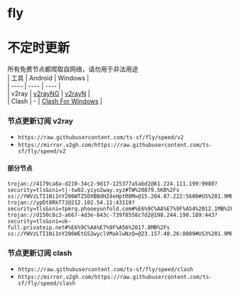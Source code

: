 # fly
# 不定时更新
所有免费节点都爬取自网络，请勿用于非法用途  
|  工具  | Android  | Windows  |  
|  ----  | ----   | ----  |  
| v2ray  | [v2rayNG](https://github.com/2dust/v2rayNG/releases) | [v2rayN](https://github.com/2dust/v2rayN/releases) |  
| Clash  | - | [Clash For Windows](https://github.com/2dust/clashN/releases) | 
  
### 节点更新订阅  v2ray
- `https://raw.githubusercontent.com/ts-sf/fly/speed/v2`  
- `https://mirror.v2gh.com/https://raw.githubusercontent.com/ts-sf/fly/speed/v2`  

#### 部分节点  
``` 
trojan://4179ca8a-d210-34c2-9d17-125377a5abd2@61.224.111.199:9980?security=tls&sni=tj-tw02.yiyo2way.xyz#TW%20879.5KB%2Fs
ss://YWVzLTI1Ni1nY206WTZSOXBBdHZ4eHptR0M=@15.204.87.222:5600#US%201.9MB%2Fs
trojan://ypDt8RkT7J@212.102.54.11:43118?security=tls&sni=tpmrq.phooeyunfold.com#%E6%9C%AA%E7%9F%A54%2012.1MB%2Fs
trojan://d150c8c3-a667-4d3e-843c-739f8558c7d2@198.244.190.189:443?security=tls&sni=uk-full.privateip.net#%E6%9C%AA%E7%9F%A56%2017.8MB%2Fs
ss://YWVzLTI1Ni1nY206WEtGS2wyclVMaklwNzQ=@23.157.40.26:8009#US3%201.9MB%2Fs
```
### 节点更新订阅  clash
- `https://raw.githubusercontent.com/ts-sf/fly/speed/clash`  
- `https://mirror.v2gh.com/https://raw.githubusercontent.com/ts-sf/fly/speed/clash`  



